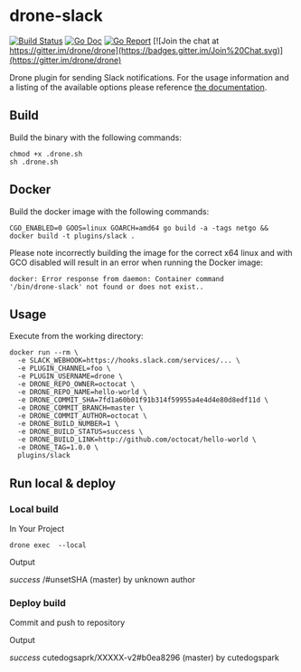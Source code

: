 # drone-slack

[![Build Status](http://beta.drone.io/api/badges/drone-plugins/drone-slack/status.svg)](http://beta.drone.io/drone-plugins/drone-slack)
[![Go Doc](https://godoc.org/github.com/drone-plugins/drone-slack?status.svg)](http://godoc.org/github.com/drone-plugins/drone-slack)
[![Go Report](https://goreportcard.com/badge/github.com/drone-plugins/drone-slack)](https://goreportcard.com/report/github.com/drone-plugins/drone-slack)
[![Join the chat at https://gitter.im/drone/drone](https://badges.gitter.im/Join%20Chat.svg)](https://gitter.im/drone/drone)

Drone plugin for sending Slack notifications. For the usage information and a listing of the available options please reference [the documentation](http://plugins.drone.io/drone-plugins/drone-slack/).

## Build

Build the binary with the following commands:

```
chmod +x .drone.sh
sh .drone.sh
```

## Docker

Build the docker image with the following commands:

```
CGO_ENABLED=0 GOOS=linux GOARCH=amd64 go build -a -tags netgo && docker build -t plugins/slack .
```

Please note incorrectly building the image for the correct x64 linux and with
GCO disabled will result in an error when running the Docker image:

```
docker: Error response from daemon: Container command
'/bin/drone-slack' not found or does not exist..
```

## Usage

Execute from the working directory:

```
docker run --rm \
  -e SLACK_WEBHOOK=https://hooks.slack.com/services/... \
  -e PLUGIN_CHANNEL=foo \
  -e PLUGIN_USERNAME=drone \
  -e DRONE_REPO_OWNER=octocat \
  -e DRONE_REPO_NAME=hello-world \
  -e DRONE_COMMIT_SHA=7fd1a60b01f91b314f59955a4e4d4e80d8edf11d \
  -e DRONE_COMMIT_BRANCH=master \
  -e DRONE_COMMIT_AUTHOR=octocat \
  -e DRONE_BUILD_NUMBER=1 \
  -e DRONE_BUILD_STATUS=success \
  -e DRONE_BUILD_LINK=http://github.com/octocat/hello-world \
  -e DRONE_TAG=1.0.0 \
  plugins/slack
```


## Run local & deploy

### Local build 

In Your Project 

```
drone exec  --local
```

Output

*success* /#unsetSHA (master) by unknown author

### Deploy build

Commit and push to repository

Output

*success* cutedogsaprk/XXXXX-v2#b0ea8296 (master) by cutedogspark
